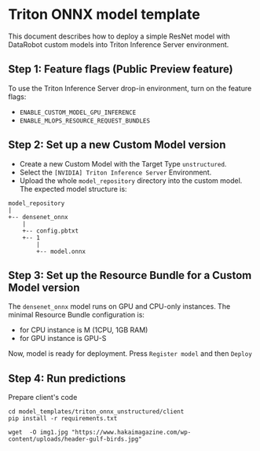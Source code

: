<!--
# Copyright 2023, NVIDIA CORPORATION & AFFILIATES. All rights reserved.
#
# Redistribution and use in source and binary forms, with or without
# modification, are permitted provided that the following conditions
# are met:
#  * Redistributions of source code must retain the above copyright
#    notice, this list of conditions and the following disclaimer.
#  * Redistributions in binary form must reproduce the above copyright
#    notice, this list of conditions and the following disclaimer in the
#    documentation and/or other materials provided with the distribution.
#  * Neither the name of NVIDIA CORPORATION nor the names of its
#    contributors may be used to endorse or promote products derived
#    from this software without specific prior written permission.
#
# THIS SOFTWARE IS PROVIDED BY THE COPYRIGHT HOLDERS ``AS IS'' AND ANY
# EXPRESS OR IMPLIED WARRANTIES, INCLUDING, BUT NOT LIMITED TO, THE
# IMPLIED WARRANTIES OF MERCHANTABILITY AND FITNESS FOR A PARTICULAR
# PURPOSE ARE DISCLAIMED.  IN NO EVENT SHALL THE COPYRIGHT OWNER OR
# CONTRIBUTORS BE LIABLE FOR ANY DIRECT, INDIRECT, INCIDENTAL, SPECIAL,
# EXEMPLARY, OR CONSEQUENTIAL DAMAGES (INCLUDING, BUT NOT LIMITED TO,
# PROCUREMENT OF SUBSTITUTE GOODS OR SERVICES; LOSS OF USE, DATA, OR
# PROFITS; OR BUSINESS INTERRUPTION) HOWEVER CAUSED AND ON ANY THEORY
# OF LIABILITY, WHETHER IN CONTRACT, STRICT LIABILITY, OR TORT
# (INCLUDING NEGLIGENCE OR OTHERWISE) ARISING IN ANY WAY OUT OF THE USE
# OF THIS SOFTWARE, EVEN IF ADVISED OF THE POSSIBILITY OF SUCH DAMAGE.
-->

# Triton ONNX model template

This document describes how to deploy a simple ResNet model with DataRobot custom models into
Triton Inference Server environment.

## Step 1: Feature flags (Public Preview feature)

To use the Triton Inference Server drop-in environment, turn on the feature flags:
- `ENABLE_CUSTOM_MODEL_GPU_INFERENCE`
- `ENABLE_MLOPS_RESOURCE_REQUEST_BUNDLES`

## Step 2: Set up a new Custom Model version 

- Create a new Custom Model with the Target Type `unstructured`. 
- Select the `[NVIDIA] Triton Inference Server` Environment.
- Upload the whole `model_repository` directory into the custom model. The expected model structure is:
```
model_repository
|
+-- densenet_onnx
    |
    +-- config.pbtxt
    +-- 1
        |
        +-- model.onnx
```

## Step 3: Set up the Resource Bundle for a Custom Model version
 
The `densenet_onnx` model runs on GPU and CPU-only instances. The minimal Resource Bundle configuration is:
- for CPU instance is M (1CPU, 1GB RAM)
- for GPU instance is GPU-S

Now, model is ready for deployment. Press `Register model` and then `Deploy`


## Step 4: Run predictions

Prepare client's code
```
cd model_templates/triton_onnx_unstructured/client
pip install -r requirements.txt

wget  -O img1.jpg "https://www.hakaimagazine.com/wp-content/uploads/header-gulf-birds.jpg"
```
